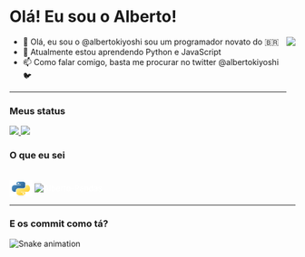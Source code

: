 # Olá! Eu sou o Alberto!
<img align='right' src="https://i.giphy.com/media/sULKEgDMX8LcI/giphy.webp"  height="100">


- 👋 Olá, eu sou o @albertokiyoshi sou um programador novato do 🇧🇷 
- 🌱 Atualmente estou aprendendo Python e JavaScript
- 📫 Como falar comigo, basta me procurar no twitter @albertokiyoshi 🐦

----
  
### Meus status

<div>
  <a href="https://github.com/albertokiyoshi">
    <img height="150em" src="https://github-readme-stats.vercel.app/api?username=albertokiyoshi&count_private=true&include_all_commits=true&show_icons=true&&theme=vision-friendly-dark&icon_color=FFB401&bg_color=8D0D22&hide_border=true"/>
    <img height="150em" src="https://github-readme-stats.vercel.app/api/top-langs/?username=albertokiyoshi&show_icons=true&&theme=vision-friendly-dark&icon_color=FFB401&bg_color=8D0D22&hide_border=true&layout=compact"/>
  </a>
</div>

### O que eu sei

<div dir="auto"><br>
  <img align="center" alt="Alberto-Python" height="30" width="40" src="https://raw.githubusercontent.com/devicons/devicon/master/icons/python/python-original.svg" style="max-width: 100%;">
  <img align="center" alt="Alberto-Pandas" height="30" width="40" src="https://cdn.jsdelivr.net/gh/devicons/devicon/icons/pandas/pandas-original-wordmark.svg" style="max-width: 100%; color:white;">
</div>

----

### E os commit como tá?

![Snake animation](https://github.com/renatoljohn/renatoljohn/blob/output/github-contribution-grid-snake.svg)
